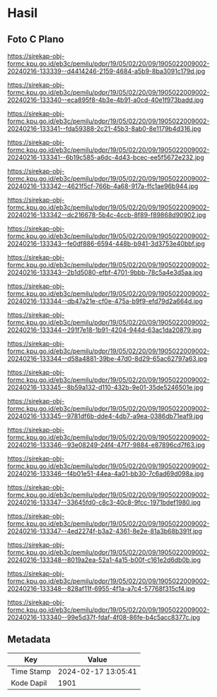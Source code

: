 # Hasil

## Foto C Plano

https://sirekap-obj-formc.kpu.go.id/eb3c/pemilu/pdpr/19/05/02/20/09/1905022009002-20240216-133339--d4414246-2159-4684-a5b9-8ba3091c179d.jpg

https://sirekap-obj-formc.kpu.go.id/eb3c/pemilu/pdpr/19/05/02/20/09/1905022009002-20240216-133340--eca895f8-4b3e-4b91-a0cd-40e1f973badd.jpg

https://sirekap-obj-formc.kpu.go.id/eb3c/pemilu/pdpr/19/05/02/20/09/1905022009002-20240216-133341--fda59388-2c21-45b3-8ab0-8e1179b4d316.jpg

https://sirekap-obj-formc.kpu.go.id/eb3c/pemilu/pdpr/19/05/02/20/09/1905022009002-20240216-133341--6b19c585-a6dc-4d43-bcec-ee5f5672e232.jpg

https://sirekap-obj-formc.kpu.go.id/eb3c/pemilu/pdpr/19/05/02/20/09/1905022009002-20240216-133342--4621f5cf-766b-4a68-917a-ffc1ae96b944.jpg

https://sirekap-obj-formc.kpu.go.id/eb3c/pemilu/pdpr/19/05/02/20/09/1905022009002-20240216-133342--dc216678-5b4c-4ccb-8f89-f89868d90902.jpg

https://sirekap-obj-formc.kpu.go.id/eb3c/pemilu/pdpr/19/05/02/20/09/1905022009002-20240216-133343--fe0df886-6594-448b-b941-3d3753e40bbf.jpg

https://sirekap-obj-formc.kpu.go.id/eb3c/pemilu/pdpr/19/05/02/20/09/1905022009002-20240216-133343--2b1d5080-efbf-4701-9bbb-78c5a4e3d5aa.jpg

https://sirekap-obj-formc.kpu.go.id/eb3c/pemilu/pdpr/19/05/02/20/09/1905022009002-20240216-133344--db47a21e-cf0e-475a-b9f9-efd79d2a664d.jpg

https://sirekap-obj-formc.kpu.go.id/eb3c/pemilu/pdpr/19/05/02/20/09/1905022009002-20240216-133344--291f7e18-1b91-4204-944d-63ac1da20879.jpg

https://sirekap-obj-formc.kpu.go.id/eb3c/pemilu/pdpr/19/05/02/20/09/1905022009002-20240216-133344--d58a4881-39be-47d0-8d29-65ac62797a63.jpg

https://sirekap-obj-formc.kpu.go.id/eb3c/pemilu/pdpr/19/05/02/20/09/1905022009002-20240216-133345--8b59a132-d110-432b-9e01-35de5246501e.jpg

https://sirekap-obj-formc.kpu.go.id/eb3c/pemilu/pdpr/19/05/02/20/09/1905022009002-20240216-133345--9781df6b-dde4-4db7-a9ea-0386db71eaf9.jpg

https://sirekap-obj-formc.kpu.go.id/eb3c/pemilu/pdpr/19/05/02/20/09/1905022009002-20240216-133346--93e08249-24f4-47f7-9884-e87896cd7f63.jpg

https://sirekap-obj-formc.kpu.go.id/eb3c/pemilu/pdpr/19/05/02/20/09/1905022009002-20240216-133346--f4b01e51-44ea-4a01-bb30-7c6ad69d098a.jpg

https://sirekap-obj-formc.kpu.go.id/eb3c/pemilu/pdpr/19/05/02/20/09/1905022009002-20240216-133347--33645fd0-c8c3-40c8-9fcc-1971bdef1980.jpg

https://sirekap-obj-formc.kpu.go.id/eb3c/pemilu/pdpr/19/05/02/20/09/1905022009002-20240216-133347--4ed2274f-b3a2-4361-8e2e-81a3b68b391f.jpg

https://sirekap-obj-formc.kpu.go.id/eb3c/pemilu/pdpr/19/05/02/20/09/1905022009002-20240216-133348--8019a2ea-52a1-4a15-b00f-c161e2d6db0b.jpg

https://sirekap-obj-formc.kpu.go.id/eb3c/pemilu/pdpr/19/05/02/20/09/1905022009002-20240216-133348--828af11f-6955-4f1a-a7c4-57768f315cf4.jpg

https://sirekap-obj-formc.kpu.go.id/eb3c/pemilu/pdpr/19/05/02/20/09/1905022009002-20240216-133340--99e5d37f-fdaf-4f08-86fe-b4c5acc8377c.jpg


## Metadata

| Key        | Value               |
| ---------- | ------------------- |
| Time Stamp | 2024-02-17 13:05:41 |
| Kode Dapil | 1901                |



